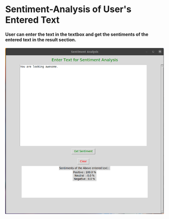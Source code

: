 # Sentiment-Analysis of User's Entered Text
#### User can enter the text in the textbox and get the sentiments of the entered text in the result section.
![image](https://github.com/Chauhan-Hemant/Sentiment-Analysis/blob/master/Sentiment_Analysis/Screenshot.png?raw=true)
